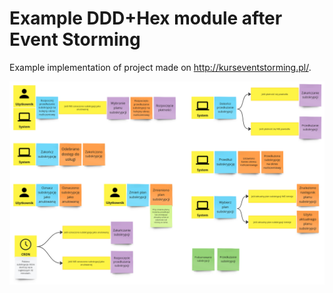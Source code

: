 # Example DDD+Hex module after Event Storming

Example implementation of project made on http://kurseventstorming.pl/.

![img.png](public%2Fimg.png)
